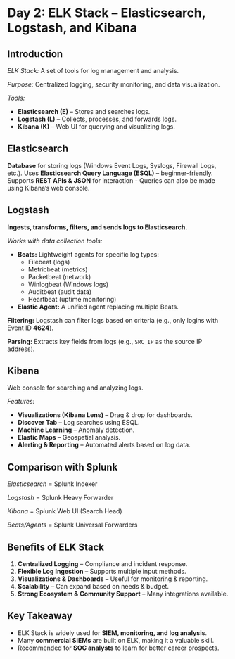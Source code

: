 # Day 2: ELK Stack – Elasticsearch, Logstash, and Kibana

## Introduction

*ELK Stack:* A set of tools for log management and analysis.

*Purpose:* Centralized logging, security monitoring, and data visualization.

*Tools:*
- **Elasticsearch (E)** – Stores and searches logs.
- **Logstash (L)** – Collects, processes, and forwards logs.
- **Kibana (K)** – Web UI for querying and visualizing logs.

## Elasticsearch

**Database** for storing logs (Windows Event Logs, Syslogs, Firewall Logs, etc.).
Uses **Elasticsearch Query Language (ESQL)** – beginner-friendly.
Supports **REST APIs & JSON** for interaction - Queries can also be made using Kibana’s web console.

## Logstash

**Ingests, transforms, filters, and sends logs to Elasticsearch.**

*Works with data collection tools:*
- **Beats:** Lightweight agents for specific log types:
    - Filebeat (logs)
    - Metricbeat (metrics)
    - Packetbeat (network)
    - Winlogbeat (Windows logs)
    - Auditbeat (audit data)
    - Heartbeat (uptime monitoring)
-  **Elastic Agent:** A unified agent replacing multiple Beats.

**Filtering:** Logstash can filter logs based on criteria (e.g., only logins with Event ID **4624**).

**Parsing:** Extracts key fields from logs (e.g., `SRC_IP` as the source IP address).

## Kibana

Web console for searching and analyzing logs.

*Features:*
- **Visualizations (Kibana Lens)** – Drag & drop for dashboards.
- **Discover Tab** – Log searches using ESQL.
- **Machine Learning** – Anomaly detection.
- **Elastic Maps** – Geospatial analysis.
- **Alerting & Reporting** – Automated alerts based on log data.

## Comparison with Splunk

*Elasticsearch* = Splunk Indexer

*Logstash* = Splunk Heavy Forwarder

*Kibana* = Splunk Web UI (Search Head)

*Beats/Agents* = Splunk Universal Forwarders

## Benefits of ELK Stack

1. **Centralized Logging** – Compliance and incident response.
2. **Flexible Log Ingestion** – Supports multiple input methods.
3. **Visualizations & Dashboards** – Useful for monitoring & reporting.
4. **Scalability** – Can expand based on needs & budget.
5. **Strong Ecosystem & Community Support** – Many integrations available.

## Key Takeaway

- ELK Stack is widely used for **SIEM, monitoring, and log analysis**.
- Many **commercial SIEMs** are built on ELK, making it a valuable skill.
- Recommended for **SOC analysts** to learn for better career prospects.